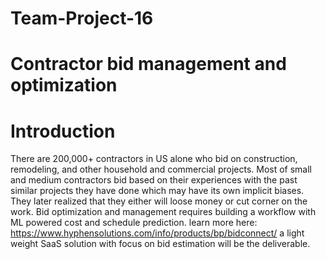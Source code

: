 # Team-Project-16
# Contractor bid management and optimization
# Introduction
There are 200,000+ contractors in US alone who bid on construction, remodeling, and other household and commercial projects. Most of small and medium contractors bid based on their experiences with the past similar projects they have done which may have its own implicit biases. They later realized that they either will loose money or cut corner on the work.
Bid optimization and management requires building a workflow with ML powered cost and schedule prediction.
learn more here:
https://www.hyphensolutions.com/info/products/bp/bidconnect/
a light weight SaaS solution with focus on bid estimation will be the deliverable.
